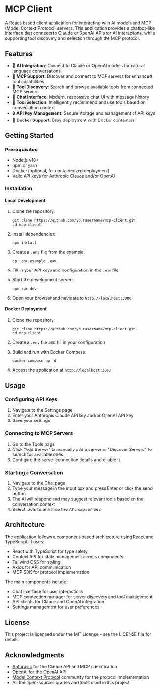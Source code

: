 # MCP Client

A React-based client application for interacting with AI models and MCP (Model Context Protocol) servers. This application provides a chatbot-like interface that connects to Claude or OpenAI APIs for AI interactions, while supporting tool discovery and selection through the MCP protocol.

## Features

- 🤖 **AI Integration**: Connect to Claude or OpenAI models for natural language conversations
- 🔌 **MCP Support**: Discover and connect to MCP servers for enhanced tool capabilities
- 🔎 **Tool Discovery**: Search and browse available tools from connected MCP servers
- 💬 **Chat Interface**: Modern, responsive chat UI with message history
- 🔧 **Tool Selection**: Intelligently recommend and use tools based on conversation context
- 🔒 **API Key Management**: Secure storage and management of API keys
- 🐳 **Docker Support**: Easy deployment with Docker containers

## Getting Started

### Prerequisites

- Node.js v18+
- npm or yarn
- Docker (optional, for containerized deployment)
- Valid API keys for Anthropic Claude and/or OpenAI

### Installation

#### Local Development

1. Clone the repository:

   ```
   git clone https://github.com/yourusername/mcp-client.git
   cd mcp-client
   ```

2. Install dependencies:

   ```
   npm install
   ```

3. Create a `.env` file from the example:

   ```
   cp .env.example .env
   ```

4. Fill in your API keys and configuration in the `.env` file

5. Start the development server:

   ```
   npm run dev
   ```

6. Open your browser and navigate to `http://localhost:3000`

#### Docker Deployment

1. Clone the repository:

   ```
   git clone https://github.com/yourusername/mcp-client.git
   cd mcp-client
   ```

2. Create a `.env` file and fill in your configuration

3. Build and run with Docker Compose:

   ```
   docker-compose up -d
   ```

4. Access the application at `http://localhost:3000`

## Usage

### Configuring API Keys

1. Navigate to the Settings page
2. Enter your Anthropic Claude API key and/or OpenAI API key
3. Save your settings

### Connecting to MCP Servers

1. Go to the Tools page
2. Click "Add Server" to manually add a server or "Discover Servers" to search for available ones
3. Configure the server connection details and enable it

### Starting a Conversation

1. Navigate to the Chat page
2. Type your message in the input box and press Enter or click the send button
3. The AI will respond and may suggest relevant tools based on the conversation context
4. Select tools to enhance the AI's capabilities

## Architecture

The application follows a component-based architecture using React and TypeScript. It uses:

- React with TypeScript for type safety
- Context API for state management across components
- Tailwind CSS for styling
- Axios for API communication
- MCP SDK for protocol implementation

The main components include:

- Chat interface for user interactions
- MCP connection manager for server discovery and tool management
- API clients for Claude and OpenAI integration
- Settings management for user preferences

## License

This project is licensed under the MIT License - see the LICENSE file for details.

## Acknowledgments

- [Anthropic](https://www.anthropic.com/) for the Claude API and MCP specification
- [OpenAI](https://openai.com/) for the OpenAI API
- [Model Context Protocol](https://modelcontextprotocol.io/) community for the protocol implementation
- All the open-source libraries and tools used in this project
